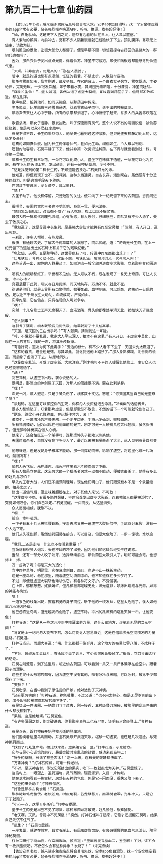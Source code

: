 # 第九百二十七章 仙药园
        【告知安卓书友，越来越多免费站点将会关闭失效，安卓app鱼目混珠，找一个安全稳定看书的app非常有必要，站长强烈推荐换源APP，听书、换源、找书超好使！】
       “仙，白龟驮仙，这是天下大吉之兆，居然有活着的仙在世上，让人难以置信。”
       有人激动的颤抖，向前冲去，更有不少人隔着很远就已经跪伏了下去，顶礼膜拜，高呼无上仙主，请收为徒。
       眼前所见的景象，让很大部分人都懵了。便是早期不顾一切想要掠夺古药园的最强大的一群初代也都毛了。
       因为，那白衣仙子发出点点光雨，伴着仙雾，神圣不可侵犯，即便相隔很远都能感觉到仙道气息。
       “天啊，并非虚妄，而是真的？”那些人震撼了。
       暗中，就是钧道也都有点凛然，怔怔的看着，不禁止步，未敢轻举妄动。
       那龟壳雪白如玉，晶莹剔透，散发圣辉。在它的背上，一个白衣女子站立，雪衣飘动，丰姿绝世，完美无瑕。一头银发吹起，眸子带着水雾，其周围光雨洒落，十分朦胧，神圣而超然。
       “拜见长生仙！”一些人叫道，虽然冲进了虚空大裂缝，可以看到药园子了，但是却不敢临近，都在礼拜。
       歌声响起，婉转动听，如同天籁般，从那药田中传来。
       老龟爬动，比羊脂白玉还雪白通透，驮着雪衣仙子而行，说不出的神秘莫测。
       那歌声传来让人心中宁静，所有的杀意都消退了，心神恍惚了起来，许多人的兵器都跌落在地。
       歌音悠扬，那女子恬静，银发披散，眸子深邃而有灵气，整个人说不出的清丽脱俗，被仙雾缭绕着，像是可以永不坠红尘劫中。
       石昊不得不叹，长生药果然惊人，他早先也看到过这种景象，但只是虚天神藤幻化出的，远远不及此时！
       这真的如同真仙般，因为长生药伴着仙气，且如此生动，栩栩如生，令人难以判别。
       短暂的动容后，石昊平静了下来，他并非第一次见识这种药，在下界时就曾看到过一株，号称第一灵根。
       那株长生药生有三朵花，一朵花可以化成小人，盘坐下在株体下悟道，一朵花可以化为武器，悬在小人的头顶上方，发出道音，还有一朵神秘莫测，至今不明。
       “这是我见到的第二株长生药，不知道能否接近。”石昊目光闪烁。
       他知道，即便发现了也不一定得到，这种东西通灵，自古长存，活到现在，虽然没有十分恐怖的战力，但是逃命手段天下称绝。
       它可以飞天遁地，没入虚空，难以追赶。
       “哧！”
       古圣子动了，他没有停留，只是短暂的关注，便冲向了上一纪元留下来的古药园，想要闯进去。
       很明显，天国的古代王者也不受影响，身影一晃，便已消失。
       “他们怎么会如此，对仙都不敬？”有人吃惊，脸上出现不解之色。
       最强大的一批初代则瞳孔收缩，心有所感，有人思忖，仔细感应，而后又有不少人动了，失去了敬畏之心。
       “我知道了，这是传说中长生药，是最强大的仙才能拥有的至宝灵根！”忽然，有人开口，道出究竟。
       一刹那，许多人愕然，有些发呆。
       很快，有通晓古史，了解古今药草篇的人震撼了，而后惊醒，道：“的确是长生药，在上一纪元留下的遗迹出土的石碑上有关于它的残缺记载。”
       “龟驮仙，天啊，真是那种药，这世界疯狂了吗，传说中的东西都出现了！？”
       “白龟驮仙，号称万劫不坠，永生不腐，可保长生，居然真的又一次再现人间！”
       这些话语一出，寂静的人群暴动了，如同洪流一般全部冲进虚空大裂缝，向着那座古药园进发。
       所有人的眼睛都红了，举世都不见仙，无人可以不朽，现在发现了一株无上奇药，可让人长生，谁不心动？
       真要是服下此药，可以与日月同辉，同天地共存，万劫不坏，就此不死。
       别说是他们，就是上界所有巨擘得悉，都要死战，血拼到底，可以想象，这株药一出现的话，足以让三千州发生大动乱，血流成河，尸骨如山。
       庆幸的是，它在仙古，只有在场的人可以争夺。
       “噗！”
       突然，十几名修士无声无息裂开了，血液洒落，骨头的断茬处平滑无比，犹如快刀斩豆腐般。
       “怎么回事？”
       这引发了骚乱，根本就没有见到仇敌，结果就死了十几位高手。
       “天国，是天国的王在出手吗？”有人颤栗，猜测到这一可能。
       “哼，不懂就不要乱说，我家大人早已深入，根本不在这里。”有人开口，于虚空中显化，出现在一人的背后，噗的一声，将其头颅斩掉。
       “有话好说，道友为何下此毒手？”旁边的修士，有不少人看不下去了，天国未免太霸道了。
       “这样的蠢货，进去也是死，与其如此，就让我送他上路好了。”那人身影模糊，阴恻恻的说道，而后身子虚淡了下去，从原地消失。
       “这是虚空乱流，形成了虚空斩，大家注意。”刚才抱打不平的人提醒其他修士，事实众人也已经能够醒悟了。
       “哧！”
       剑芒锋利，从虚空中出现，袭杀说话的人。
       很明显，那滴血的神剑属于天国，对那人的顶撞很不满，要在此刺杀掉。
       “噗！”
       血光一闪，那人避过，只是手臂负伤了，横移数十丈远，怒道：“你天国真当自己的是至尊了吗？”
       “最起码，在这里可以掌控你的生死，你样的人没资格进去添乱。”冷幽幽的话语传来。
       很多人都愤怒了，盯着那片虚空，但是却敢怒不敢言，不然的话下一个可能就轮到自己了。
       “聒噪，跳梁小丑也敢称尊，在此胡作非为，滚！”
       虚空中，一道清冷的声音传来，一个少年迈步，手持大罗仙剑，轻轻扫来。
       所有神魂悸动，因为出现在他们面前的是荒，刚才可是一人硬抗几位古代怪胎，虽然负伤了，但是那种神勇实在慑人心魄。
       他来了，还会怕区区一个杀手吗，连那恐怖头子都难以刺杀他。
       天国的猎杀者，目前没有剩下多少人了，最近以来被石昊击杀了大半，此人见到石昊自然变色。
       他想躲避，但是发现身子根本不能动，那一剑挥动而来，影响了虚空，将这里化成一片场域，禁锢所有！
       “噗！”
       他的人头飞起，元神湮灭，无头尸体带着大片的血倒了下去。
       所有人都呆立在此，这么强大的一个猎杀者居然一动都不能动，便被荒击杀了，他得有多么的超凡与可怕？
       早先的王者大战，人们还不能深刻理解，现在他们明白了，他们跟荒根本不是一个数量级的，相差太远了。
       修出一道仙气后，便意味着超脱在上，对于其他人来说，不可敌！
       “这里虚空不稳，有很多隐性裂缝，不时会爆发出虚空大裂斩，连真神踏入都要被活劈了，究竟如何取舍，你们自己决定。”石昊提醒，一闪而没，从这里消失。
       众人面面相觑，犹豫不决。
       “啊……”
       前方，惨叫凄厉。
       一下子有五十几人被拦腰截断，接着再次又被一道虚空大裂斩劈中，全部四分五裂，没有一个人活下来。
       他们从头凉到脚，虽然仙药园就在前方，可以目及，但是太危险了，一步一惊魂，难以逾越。
       “我们……还是走吧，什么也不如活着重要！”
       当场就有很多人退后，头也不回的冲了出去，因为他们怕迟疑后经受不住诱惑。
       当然，还有一部分人咬了咬牙，选择继续前进，那仙药园太吸引人了，明知可能会死，也想搏上一搏。
       万一成功了呢？将是天大的造化！
       当中的神草等，明晃晃，实在璀璨刺目，而且，也许不止一株长生药。
       这是一座岛屿，悬在那里，随着虚空乱流而漂泊，也不知道存在多少岁月了。
       不过，即便是虚空大裂斩也难以伤它，有各种符文守护，不受侵袭。
       在上面，郁郁葱葱，姹紫嫣红，但凡植被都璀璨无比，流光溢彩，喷薄出瑞霞与光雨，异常的神圣与绚烂。
       哧！
       一道银色的线条出现，擦着石昊的身子而过，斩下他的一缕发丝，这里太危险了，强大如他都几次遭遇险情。
       他已经临近岛屿，但是越发的危险了，虚空不稳，冲出的乱流有的堪比天神一击，让他变色！
       打神石道：“这是从一些次元空间中喷薄出的力量，这什么鬼地方，连接着无尽的次元空间！”
       “肯定是上一纪元的大能布下的，怎么可能让人容易临近，这是在借助次元空间喷发的力量阻路。”石昊道。
       打神石点头，而后大喜道：“咦，什么都抵不住岁月，这个地方的布置七零八落，不成样子了。”
       “不对，曾经发生过战斗，有余波冲击了这里，不少布置因此毁掉了。”很快，它又得出这样的结论。
       石昊在则蹙眉，到了这里后，临近仙古药园，可以看到一具又一具尸体漂浮在虚空中，跟着园子而漂移。
       这些生灵什么形态的都有，因为虚空中没有其他，唯有冰冷与黑暗，可以冰封，故此不少都保存了下来。
       “天神？！”
       石昊吃惊，在当中看到了原住民的尸骸，绝对达到了天神境。
       “还有更厉害的！”打神石道，神色凝重，不过又道：“也不用太担心，都是无尽岁月前留下的，如今此地的布置都瓦解的差不多了。”
       石昊祭出一件法器，一柄骨刀飞了过去，刚一接近，真神级骨刀粉碎，被那里的乱流冲击的什么都没有剩下。
       “果然，这是绝地啊。”石昊变色。
       “有许多薄弱之处，能突破进去，你看那座岛屿上也有尸体，证明有人曾经登上。”打神石道。
       石昊点头，跟打神石开始寻找合适的登岸地。
       他们围绕着这座岛屿而动，并且石昊睁开武道天眼，堪破一切虚妄，但还是几次遇险，与死神擦肩而过。
       “找到了几处登岸地，相比较来说，这条路安全一些。”打神石道，示意前方。
       它与石昊小心谨慎的前行，最后突破时空乱流的封锁，成功来到岛屿上！
       “好多药草啊，长满了神圣古木！”刚一上来，连石昊的眼睛都快直了。
       “万毒神树？”打神石惊异，盯着一株老树。
       “不对，是天神古树，传说它所结出的果实，吃下一枚就能成为天神。”石昊震惊了。
       这岛屿上，一眼望去，圣药遍地，灵气蒸腾，瑞霞澎湃，入目一片绚烂。
       他在草木间看到一株古树，居然有天神的气息，但是它一闪而没，很快又隐下去了。
       “这些药田会动？”打神石愕然。
       “好像是那株古树会跑！”石昊道。
       那株树如虬龙蛰伏，老根苍劲，树皮龟裂，若龙鳞张开，而满树碧翠，光华冲天，只是它一下子就跑了。
       “小心一点，这里步步杀机。”打神石提醒。
       至于长生药更是早已不见了踪影，那种东西异常敏锐，超凡脱俗，很难捕捉。
       “老天啊，天凤，传说中不死凤凰！”突然，打神石怪叫了起来，它刚才还提醒石昊呢，结果自己先沉不住气了。
       “凰巢？！”石昊也震撼。
       一座古巢，就建在前方，耸立石崖上，有凤凰虚影盘旋，有袅袅娜娜的凰血气息溢出，那里神秘莫测。
       打神石跟打了鸡血般，兴奋而激动，颤声道：“里面可能有凰血石，至宝啊！不对，该不会有一枚凤凰蛋吧，不然怎么会有这种异象？发财了！”（未完待续）
       【告知安卓书友，越来越多免费站点将会关闭失效，安卓app鱼目混珠，找一个安全稳定看书的app非常有必要，站长强烈推荐换源APP，听书、换源、找书超好使！】